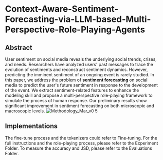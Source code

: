 # Context-Aware-Sentiment-Forecasting-via-LLM-based-Multi-Perspective-Role-Playing-Agents

## Abstract
User sentiment on social media reveals the underlying social trends, crises, and needs. Researchers have analyzed users' past messages to trace the evolution of sentiments and reconstruct sentiment dynamics. However, predicting the imminent sentiment of an ongoing event is rarely studied. In this paper, we address the problem of **sentiment forecasting** on social media to predict the user's future sentiment in response to the development of the event. We extract sentiment-related features to enhance the modeling skill and propose a multi-perspective role-playing framework to simulate the process of human response. Our preliminary results show significant improvement in sentiment forecasting on both microscopic and macroscopic levels.
![Methodology_Mar_v0 5](https://github.com/user-attachments/assets/b6f631ab-3317-4436-9ad3-b305f11cfa56)

## Implementations
The fine-tune process and the tokenizers could refer to Fine-tuning. For the full instructions and the role-playing process, please refer to the Experiment Folder. To measure the accuracy and JSD, please refer to the Evaluations Folder.

